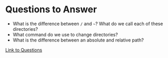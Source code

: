 # Questions to Answer

- What is the difference between `/` and `~`? What do we call each of these directories?
- What command do we use to change directories?
- What is the difference between an absolute and relative path?

[Link to Questions](https://inf-paces-school.netlify.app/courses/terminal/terminal-navigation.html)
